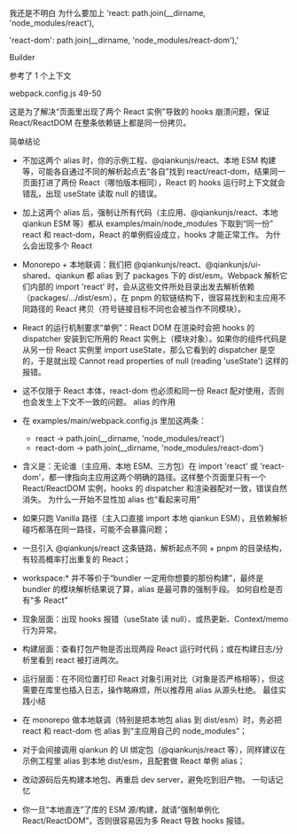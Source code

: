 我还是不明白 为什么要加上 ‘react: path.join(__dirname, 'node_modules/react'),

'react-dom': path.join(__dirname, 'node_modules/react-dom'),’


Builder

参考了 1 个上下文

webpack.config.js 49-50

这是为了解决“页面里出现了两个 React 实例”导致的 hooks 崩溃问题，保证 React/ReactDOM 在整条依赖链上都是同一份拷贝。

简单结论

- 不加这两个 alias 时，你的示例工程、@qiankunjs/react、本地 ESM 构建等，可能各自通过不同的解析起点去“各自”找到 react/react-dom，结果同一页面打进了两份 React（哪怕版本相同），React 的 hooks 运行时上下文就会错乱，出现 useState 读取 null 的错误。
- 加上这两个 alias 后，强制让所有代码（主应用、@qiankunjs/react、本地 qiankun ESM 等）都从 examples/main/node_modules 下取到“同一份” react 和 react-dom，React 的单例假设成立，hooks 才能正常工作。
为什么会出现多个 React

- Monorepo + 本地联调：我们把 @qiankunjs/react、@qiankunjs/ui-shared、qiankun 都 alias 到了 packages 下的 dist/esm。Webpack 解析它们内部的 import 'react' 时，会从这些文件所处目录出发去解析依赖（packages/.../dist/esm），在 pnpm 的软链结构下，很容易找到和主应用不同路径的 React 拷贝（符号链接目标不同也会被当作不同模块）。
- React 的运行机制要求“单例”：React DOM 在渲染时会把 hooks 的 dispatcher 安装到它所用的 React 实例上（模块对象）。如果你的组件代码是从另一份 React 实例里 import useState，那么它看到的 dispatcher 是空的，于是就出现 Cannot read properties of null (reading 'useState') 这样的报错。
- 这不仅限于 React 本体，react-dom 也必须和同一份 React 配对使用，否则也会发生上下文不一致的问题。
alias 的作用

- 在 examples/main/webpack.config.js 里加这两条：
  - react → path.join(__dirname, 'node_modules/react')
  - react-dom → path.join(__dirname, 'node_modules/react-dom')
- 含义是：无论谁（主应用、本地 ESM、三方包）在 import 'react' 或 'react-dom'，都一律指向主应用这两个明确的路径。这样整个页面里只有一个 React/ReactDOM 实例，hooks 的 dispatcher 和渲染器配对一致，错误自然消失。
为什么一开始不显性加 alias 也“看起来可用”

- 如果只跑 Vanilla 路径（主入口直接 import 本地 qiankun ESM），且依赖解析碰巧都落在同一路径，可能不会暴露问题；
- 一旦引入 @qiankunjs/react 这条链路，解析起点不同 + pnpm 的目录结构，有较高概率打出重复的 React；
- workspace:* 并不等价于“bundler 一定用你想要的那份构建”，最终是 bundler 的模块解析结果说了算，alias 是最可靠的强制手段。
如何自检是否有“多 React”

- 现象层面：出现 hooks 报错（useState 读 null）、或热更新、Context/memo 行为异常。
- 构建层面：查看打包产物是否出现两段 React 运行时代码；或在构建日志/分析里看到 react 被打进两次。
- 运行层面：在不同位置打印 React 对象引用对比（对象是否严格相等），但这需要在库里也插入日志，操作略麻烦，所以推荐用 alias 从源头杜绝。
最佳实践小结

- 在 monorepo 做本地联调（特别是把本地包 alias 到 dist/esm）时，务必把 react 和 react-dom 也 alias 到“主应用自己的 node_modules”；
- 对于会间接调用 qiankun 的 UI 绑定包（@qiankunjs/react 等），同样建议在示例工程里 alias 到本地 dist/esm，且配套做 React 单例 alias；
- 改动源码后先构建本地包、再重启 dev server，避免吃到旧产物。
一句话记忆

- 你一旦“本地直连”了库的 ESM 源/构建，就请“强制单例化 React/ReactDOM”，否则很容易因为多 React 导致 hooks 报错。
